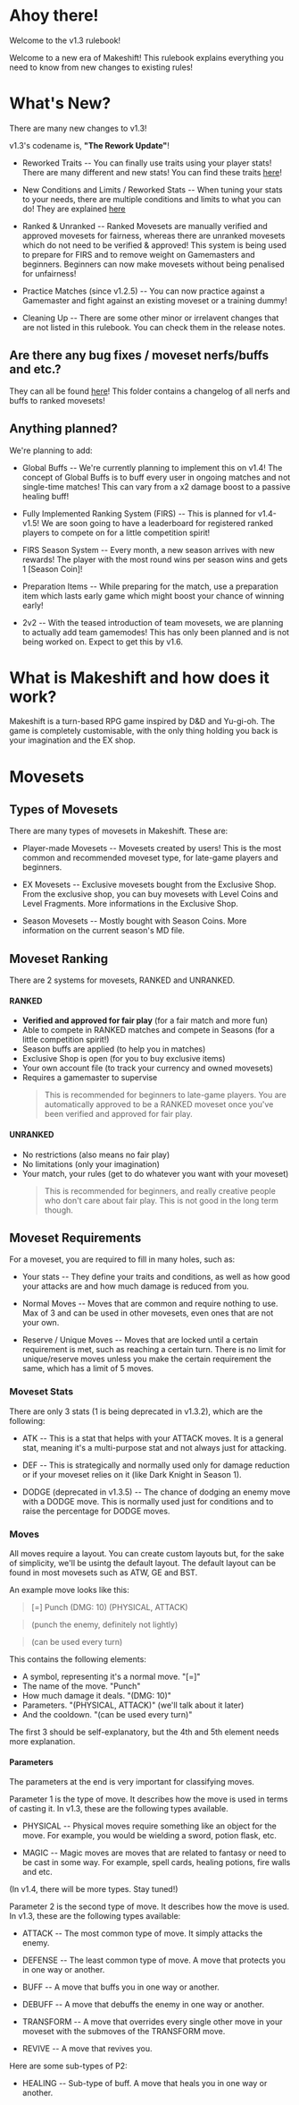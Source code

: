 # Ahoy there!

Welcome to the v1.3 rulebook!

Welcome to a new era of Makeshift! This rulebook explains everything you need to know from new changes to existing rules!

# What's New?

There are many new changes to v1.3!

v1.3's codename is, **"The Rework Update"**!

- Reworked Traits -- You can finally use traits using your player stats! There are many different and new stats! You can find these traits [here](https://github.com/MakeshiftProject/Makeshift/tree/main/makeshift/global_data/traits.txt)!

- New Conditions and Limits / Reworked Stats -- When tuning your stats to your needs, there are multiple conditions and limits to what you can do! They are explained [here](https://github.com/MakeshiftProject/Makeshift/tree/main/makeshift/global_data/conditions.txt)

- Ranked & Unranked -- Ranked Movesets are manually verified and approved movesets for fairness, whereas there are unranked movesets which do not need to be verified & approved! This system is being used to prepare for FIRS and to remove weight on Gamemasters and beginners. Beginners can now make movesets without being penalised for unfairness!

- Practice Matches (since v1.2.5) -- You can now practice against a Gamemaster and fight against an existing moveset or a training dummy!

- Cleaning Up -- There are some other minor or irrelavent changes that are not listed in this rulebook. You can check them in the release notes.

## Are there any bug fixes / moveset nerfs/buffs and etc.?

They can all be found [here](https://github.com/MakeshiftProject/Makeshift/tree/main/makeshift/moveset_log/)! This folder contains a changelog of all nerfs and buffs to ranked movesets!

## Anything planned?

We're planning to add:

- Global Buffs -- We're currently planning to implement this on v1.4! The concept of Global Buffs is to buff every user in ongoing matches and not single-time matches! This can vary from a x2 damage boost to a passive healing buff!

- Fully Implemented Ranking System (FIRS) -- This is planned for v1.4-v1.5! We are soon going to have a leaderboard for registered ranked players to compete on for a little competition spirit!

- FIRS Season System -- Every month, a new season arrives with new rewards! The player with the most round wins per season wins and gets 1 [Season Coin]!

- Preparation Items -- While preparing for the match, use a preparation item which lasts early game which might boost your chance of winning early!

- 2v2 -- With the teased introduction of team movesets, we are planning to actually add team gamemodes! This has only been planned and is not being worked on. Expect to get this by v1.6.

# What is Makeshift and how does it work?

Makeshift is a turn-based RPG game inspired by D&D and Yu-gi-oh. The game is completely customisable, with the only thing holding you back is your imagination and the EX shop.

# Movesets

## Types of Movesets

There are many types of movesets in Makeshift. These are:

- Player-made Movesets -- Movesets created by users! This is the most common and recommended moveset type, for late-game players and beginners.

- EX Movesets -- Exclusive movesets bought from the Exclusive Shop. From the exclusive shop, you can buy movesets with Level Coins and Level Fragments. More informations in the Exclusive Shop.

- Season Movesets -- Mostly bought with Season Coins. More information on the current season's MD file.

## Moveset Ranking

There are 2 systems for movesets, RANKED and UNRANKED.

#### **RANKED**

- **Verified and approved for fair play** (for a fair match and more fun)
- Able to compete in RANKED matches and compete in Seasons (for a little competition spirit!)
- Season buffs are applied (to help you in matches)
- Exclusive Shop is open (for you to buy exclusive items)
- Your own account file (to track your currency and owned movesets)
- Requires a gamemaster to supervise
  > This is recommended for beginners to late-game players. You are automatically approved to be a RANKED moveset once you've been verified and approved for fair play.

#### **UNRANKED**

- No restrictions (also means no fair play)
- No limitations (only your imagination)
- Your match, your rules (get to do whatever you want with your moveset)
  > This is recommended for beginners, and really creative people who don't care about fair play. This is not good in the long term though.

## Moveset Requirements

For a moveset, you are required to fill in many holes, such as:

- Your stats -- They define your traits and conditions, as well as how good your attacks are and how much damage is reduced from you.

- Normal Moves -- Moves that are common and require nothing to use. Max of 3 and can be used in other movesets, even ones that are not your own.

- Reserve / Unique Moves -- Moves that are locked until a certain requirement is met, such as reaching a certain turn. There is no limit for unique/reserve moves unless you make the certain requirement the same, which has a limit of 5 moves.

### Moveset Stats

There are only 3 stats (1 is being deprecated in v1.3.2), which are the following:

- ATK -- This is a stat that helps with your ATTACK moves. It is a general stat, meaning it's a multi-purpose stat and not always just for attacking.

- DEF -- This is strategically and normally used only for damage reduction or if your moveset relies on it (like Dark Knight in Season 1).

- DODGE (deprecated in v1.3.5) -- The chance of dodging an enemy move with a DODGE move. This is normally used just for conditions and to raise the percentage for DODGE moves.

### Moves

All moves require a layout. You can create custom layouts but, for the sake of simplicity, we'll be usintg the default layout. The default layout can be found in most movesets such as ATW, GE and BST.

An example move looks like this:

> [=] Punch (DMG: 10) (PHYSICAL, ATTACK)

> (punch the enemy, definitely not lightly)

> (can be used every turn)

This contains the following elements:

- A symbol, representing it's a normal move. "[=]"
- The name of the move. "Punch"
- How much damage it deals. "(DMG: 10)"
- Parameters. "(PHYSICAL, ATTACK)" (we'll talk about it later)
- And the cooldown. "(can be used every turn)"

The first 3 should be self-explanatory, but the 4th and 5th element needs more explanation.

#### **Parameters**

The parameters at the end is very important for classifying moves.

Parameter 1 is the type of move. It describes how the move is used in terms of casting it. In v1.3, these are the following types available.

- PHYSICAL -- Physical moves require something like an object for the move. For example, you would be wielding a sword, potion flask, etc.

- MAGIC -- Magic moves are moves that are related to fantasy or need to be cast in some way. For example, spell cards, healing potions, fire walls and etc.

(In v1.4, there will be more types. Stay tuned!)

Parameter 2 is the second type of move. It describes how the move is used. In v1.3, these are the following types available:

- ATTACK -- The most common type of move. It simply attacks the enemy.

- DEFENSE -- The least common type of move. A move that protects you in one way or another.

- BUFF -- A move that buffs you in one way or another.

- DEBUFF -- A move that debuffs the enemy in one way or another.

- TRANSFORM -- A move that overrides every single other move in your moveset with the submoves of the TRANSFORM move.

- REVIVE -- A move that revives you.

Here are some sub-types of P2:

- HEALING -- Sub-type of buff. A move that heals you in one way or another.
